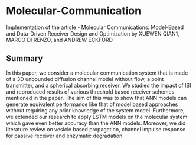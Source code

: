 # Molecular-Communication

Implementation of the article - Molecular Communications: Model-Based and Data-Driven Receiver Design and Optimization by XUEWEN QIAN1, MARCO DI RENZO, and ANDREW ECKFORD

## Summary 

In this paper, we consider a molecular communication system that is made of a 3D unbounded diffusion channel model without flow, a point transmitter, and a spherical absorbing receiver. We studied the impact of ISI and reproduced results of various threshold based receiver schemes mentioned in the paper. The aim of this was to show that ANN models can generate equivalent performance like that of model based approaches without requiring any prior knowledge of the system model. Furthermore, we extended our research to apply LSTM models on the molecular system which gave even better accuracy than the ANN models. Moreover, we did literature review on vesicle based propagation, channel impulse response for passive receiver and enzymatic degradation. 
